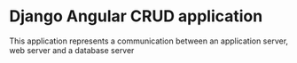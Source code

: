 # Django Angular CRUD application

This application represents a communication between an application server, web server and a database server
